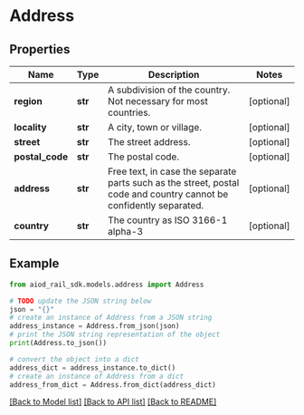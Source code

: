 # Address


## Properties

Name | Type | Description | Notes
------------ | ------------- | ------------- | -------------
**region** | **str** | A subdivision of the country. Not necessary for most countries.  | [optional] 
**locality** | **str** | A city, town or village. | [optional] 
**street** | **str** | The street address. | [optional] 
**postal_code** | **str** | The postal code. | [optional] 
**address** | **str** | Free text, in case the separate parts such as the street, postal code and country cannot be confidently separated. | [optional] 
**country** | **str** | The country as ISO 3166-1 alpha-3 | [optional] 

## Example

```python
from aiod_rail_sdk.models.address import Address

# TODO update the JSON string below
json = "{}"
# create an instance of Address from a JSON string
address_instance = Address.from_json(json)
# print the JSON string representation of the object
print(Address.to_json())

# convert the object into a dict
address_dict = address_instance.to_dict()
# create an instance of Address from a dict
address_from_dict = Address.from_dict(address_dict)
```
[[Back to Model list]](../README.md#documentation-for-models) [[Back to API list]](../README.md#documentation-for-api-endpoints) [[Back to README]](../README.md)


